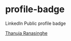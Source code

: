 # profile-badge
LinkedIn Public profile badge
<div class="badge-base LI-profile-badge" data-locale="en_US" data-size="large" data-theme="dark" data-type="HORIZONTAL" data-vanity="thanuja-ranasinghe-" data-version="v1"><a class="badge-base__link LI-simple-link" href="https://lk.linkedin.com/in/thanuja-ranasinghe-?trk=profile-badge">Thanuja Ranasinghe</a></div>
              
